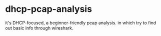 # dhcp-pcap-analysis
it's DHCP-focused, a beginner-friendly pcap analysis. in which try to find out basic info through wireshark.
